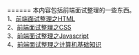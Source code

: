 ======
本内容包括前端面试整理的一些东西。    
1、[前端面试整理之HTML](https://github.com/SanchunPeng/Interview/blob/master/HTML/html.md)<br/>
2、[前端面试整理之CSS](https://github.com/SanchunPeng/Interview/blob/master/CSS/css.md)<br/>
3、[前端面试整理之Javascript](https://github.com/SanchunPeng/Interview/blob/master/Javascript/javascript.md)<br/>
4、[前端面试整理之计算机基础知识](https://github.com/SanchunPeng/Interview/blob/master/BasicKnowledgeOfComputer/basic.md)<br/>


